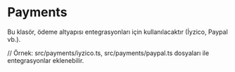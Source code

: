 # Payments
Bu klasör, ödeme altyapısı entegrasyonları için kullanılacaktır (İyzico, Paypal vb.).

// Örnek: src/payments/iyzico.ts, src/payments/paypal.ts dosyaları ile entegrasyonlar eklenebilir. 